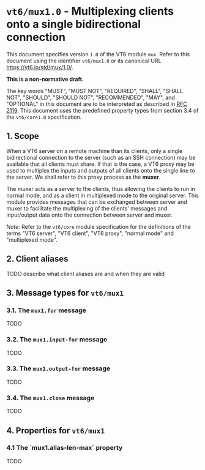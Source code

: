 <!-- draft -->
# `vt6/mux1.0` - Multiplexing clients onto a single bidirectional connection

This document specifies version `1.0` of the VT6 module `mux`.
Refer to this document using the identifier `vt6/mux1.0` or its canonical URL <https://vt6.io/std/mux/1.0/>.

**This is a non-normative draft.**

The key words "MUST", "MUST NOT", "REQUIRED", "SHALL", "SHALL NOT", "SHOULD", "SHOULD NOT", "RECOMMENDED",  "MAY", and "OPTIONAL" in this document are to be interpreted as described in [RFC 2119](https://tools.ietf.org/html/rfc2119).
This document uses the predefined property types from section 3.4 of the `vt6/core1.0` specification.

## 1. Scope

When a VT6 server on a remote machine than its clients, only a single bidirectional connection to the server (such as an SSH connection) may be available that all clients must share.
If that is the case, a VT6 proxy may be used to multiplex the inputs and outputs of all clients onto the single line to the server.
We shall refer to this proxy process as the **muxer**.

The muxer acts as a server to the clients, thus allowing the clients to run in normal mode, and as a client in multiplexed mode to the original server.
This module provides messages that can be exchanged between server and muxer to facilitate the multiplexing of the clients' messages and input/output data onto the connection between server and muxer.

*Note:* Refer to the `vt6/core` module specification for the definitions of the terms "VT6 server", "VT6 client", "VT6 proxy", "normal mode" and "multiplexed mode".

## 2. Client aliases

TODO describe what client aliases are and when they are valid

## 3. Message types for `vt6/mux1 `

### 3.1. The `mux1.for` message

TODO

### 3.2. The `mux1.input-for` message

TODO

### 3.3. The `mux1.output-for` message

TODO

### 3.4. The `mux1.close` message

TODO

## 4. Properties for `vt6/mux1 `

### 4.1 The `mux1.alias-len-max´ property

TODO
